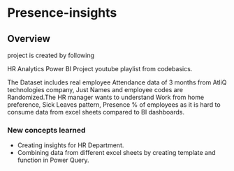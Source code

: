 # Presence-insights
## Overview
project is created by following 

HR Analytics Power BI Project youtube playlist from codebasics.

The Dataset includes real employee Attendance data of 3 months from AtliQ technologies company, Just Names and employee codes are Randomized.The HR manager wants to understand Work from home preference, Sick Leaves pattern, Presence % of employees as it is hard to consume data from excel sheets compared to BI dashboards.

### New concepts learned
* Creating insights for HR Department.
* Combining data from different excel sheets by creating template and function in Power Query.
